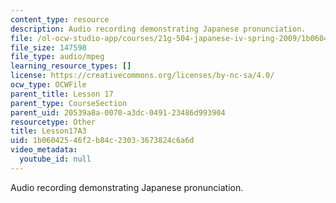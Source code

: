 ```yaml
---
content_type: resource
description: Audio recording demonstrating Japanese pronunciation.
file: /ol-ocw-studio-app/courses/21g-504-japanese-iv-spring-2009/1b06042546f2b84c23033673824c6a6d_Lesson17A3.mp3
file_size: 147598
file_type: audio/mpeg
learning_resource_types: []
license: https://creativecommons.org/licenses/by-nc-sa/4.0/
ocw_type: OCWFile
parent_title: Lesson 17
parent_type: CourseSection
parent_uid: 20539a8a-0070-a3dc-0491-23486d993904
resourcetype: Other
title: Lesson17A3
uid: 1b060425-46f2-b84c-2303-3673824c6a6d
video_metadata:
  youtube_id: null
---
```

Audio recording demonstrating Japanese pronunciation.